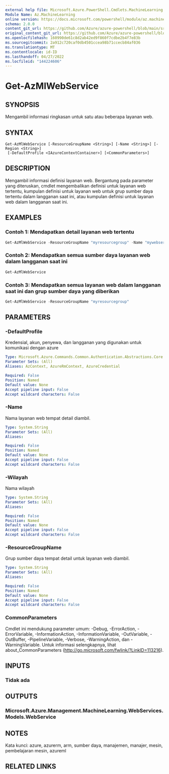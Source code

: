 ```yaml
---
external help file: Microsoft.Azure.PowerShell.Cmdlets.MachineLearning.dll-Help.xml
Module Name: Az.MachineLearning
online version: https://docs.microsoft.com/powershell/module/az.machinelearning/get-azmlwebservice
schema: 2.0.0
content_git_url: https://github.com/Azure/azure-powershell/blob/main/src/MachineLearning/MachineLearning/help/Get-AzMlWebService.md
original_content_git_url: https://github.com/Azure/azure-powershell/blob/main/src/MachineLearning/MachineLearning/help/Get-AzMlWebService.md
ms.openlocfilehash: 160990de61c8d2ab42ed9f860f7cdbe2b4f7e83b
ms.sourcegitcommit: 2a912c720caf0db4501ccea98b71ccecb84af036
ms.translationtype: MT
ms.contentlocale: id-ID
ms.lasthandoff: 04/27/2022
ms.locfileid: "144224606"
---
```

# Get-AzMlWebService

## SYNOPSIS
Mengambil informasi ringkasan untuk satu atau beberapa layanan web.

## SYNTAX

```
Get-AzMlWebService [-ResourceGroupName <String>] [-Name <String>] [-Region <String>]
 [-DefaultProfile <IAzureContextContainer>] [<CommonParameters>]
```

## DESCRIPTION
Mengambil informasi definisi layanan web.
Bergantung pada parameter yang diteruskan, cmdlet mengembalikan definisi untuk layanan web tertentu, kumpulan definisi untuk layanan web untuk grup sumber daya tertentu dalam langganan saat ini, atau kumpulan definisi untuk layanan web dalam langganan saat ini.

## EXAMPLES

### Contoh 1: Mendapatkan detail layanan web tertentu
```powershell
Get-AzMlWebService -ResourceGroupName "myresourcegroup" -Name "mywebservicename"
```

### Contoh 2: Mendapatkan semua sumber daya layanan web dalam langganan saat ini
```powershell
Get-AzMlWebService
```

### Contoh 3: Mendapatkan semua layanan web dalam langganan saat ini dan grup sumber daya yang diberikan
```powershell
Get-AzMlWebService -ResourceGroupName "myresourcegroup"
```

## PARAMETERS

### -DefaultProfile
Kredensial, akun, penyewa, dan langganan yang digunakan untuk komunikasi dengan azure

```yaml
Type: Microsoft.Azure.Commands.Common.Authentication.Abstractions.Core.IAzureContextContainer
Parameter Sets: (All)
Aliases: AzContext, AzureRmContext, AzureCredential

Required: False
Position: Named
Default value: None
Accept pipeline input: False
Accept wildcard characters: False
```

### -Name
Nama layanan web tempat detail diambil.

```yaml
Type: System.String
Parameter Sets: (All)
Aliases:

Required: False
Position: Named
Default value: None
Accept pipeline input: False
Accept wildcard characters: False
```

### -Wilayah
Nama wilayah

```yaml
Type: System.String
Parameter Sets: (All)
Aliases:

Required: False
Position: Named
Default value: None
Accept pipeline input: False
Accept wildcard characters: False
```

### -ResourceGroupName
Grup sumber daya tempat detail untuk layanan web diambil.

```yaml
Type: System.String
Parameter Sets: (All)
Aliases:

Required: False
Position: Named
Default value: None
Accept pipeline input: False
Accept wildcard characters: False
```

### CommonParameters
Cmdlet ini mendukung parameter umum: -Debug, -ErrorAction, -ErrorVariable, -InformationAction, -InformationVariable, -OutVariable, -OutBuffer, -PipelineVariable, -Verbose, -WarningAction, dan -WarningVariable. Untuk informasi selengkapnya, lihat about_CommonParameters (http://go.microsoft.com/fwlink/?LinkID=113216).

## INPUTS

### Tidak ada

## OUTPUTS

### Microsoft.Azure.Management.MachineLearning.WebServices.Models.WebService

## NOTES
Kata kunci: azure, azurerm, arm, sumber daya, manajemen, manajer, mesin, pembelajaran mesin, azureml

## RELATED LINKS
